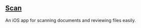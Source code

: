 ## [Scan](https://www.k1njs.com/scan)
An iOS app for scanning documents and reviewing files easily.
